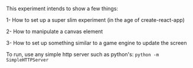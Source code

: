 This experiment intends to show a few things:

1- How to set up a super slim experiment (in the age of create-react-app)

2- How to manipulate a canvas element

3- How to set up something similar to a game engine to update the screen

To run, use any simple http server such as python's:
`python -m SimpleHTTPServer`
